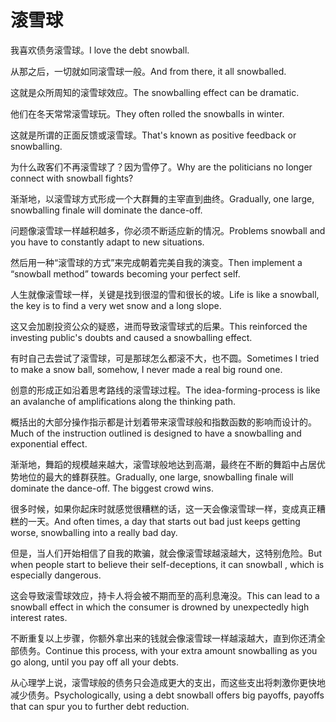 # 滚雪球

<p><span class="chinese">我喜欢债务滚雪球。</span><span class="english">I love the debt snowball.</span></p>

<p><span class="chinese">从那之后，一切就如同滚雪球一般。</span><span class="english">And from there, it all snowballed.</span></p>

<p><span class="chinese">这就是众所周知的滚雪球效应。</span><span class="english">The snowballing effect can be dramatic.</span></p>

<p><span class="chinese">他们在冬天常常滚雪球玩。</span><span class="english">They often rolled the snowballs in winter.</span></p>

<p><span class="chinese">这就是所谓的正面反馈或滚雪球。</span><span class="english">That's known as positive feedback or snowballing.</span></p>

<p><span class="chinese">为什么政客们不再滚雪球了？因为雪停了。</span><span class="english">Why are the politicians no longer connect with snowball fights?</span></p>

<p><span class="chinese">渐渐地，以滚雪球方式形成一个大群舞的主宰直到曲终。</span><span class="english">Gradually, one large, snowballing finale will dominate the dance-off.</span></p>

<p><span class="chinese">问题像滚雪球一样越积越多，你必须不断适应新的情况。</span><span class="english">Problems snowball and you have to constantly adapt to new situations.</span></p>

<p><span class="chinese">然后用一种“滚雪球的方式”来完成朝着完美自我的演变。</span><span class="english">Then implement a “snowball method” towards becoming your perfect self.</span></p>

<p><span class="chinese">人生就像滚雪球一样，关键是找到很湿的雪和很长的坡。</span><span class="english">Life is like a snowball, the key is to find a very wet snow and a long slope.</span></p>

<p><span class="chinese">这又会加剧投资公众的疑惑，进而导致滚雪球式的后果。</span><span class="english">This reinforced the investing public's doubts and caused a snowballing effect.</span></p>

<p><span class="chinese">有时自己去尝试了滚雪球，可是那球怎么都滚不大，也不圆。</span><span class="english">Sometimes I tried to make a snow ball, somehow, I never made a real big round one.</span></p>

<p><span class="chinese">创意的形成正如沿着思考路线的滚雪球过程。</span><span class="english">The idea-forming-process is like an avalanche of amplifications along the thinking path.</span></p>

<p><span class="chinese">概括出的大部分操作指示都是计划着带来滚雪球般和指数函数的影响而设计的。</span><span class="english">Much of the instruction outlined is designed to have a snowballing and exponential effect.</span></p>

<p><span class="chinese">渐渐地，舞蹈的规模越来越大，滚雪球般地达到高潮，最终在不断的舞蹈中占居优势地位的最大的蜂群获胜。</span><span class="english">Gradually, one large, snowballing finale will dominate the dance-off. The biggest crowd wins.</span></p>

<p><span class="chinese">很多时候，如果你起床时就感觉很糟糕的话，这一天会像滚雪球一样，变成真正糟糕的一天。</span><span class="english">And often times, a day that starts out bad just keeps getting worse, snowballing into a really bad day.</span></p>

<p><span class="chinese">但是，当人们开始相信了自我的欺骗，就会像滚雪球越滚越大，这特别危险。</span><span class="english">But when people start to believe their self-deceptions, it can snowball , which is especially dangerous.</span></p>

<p><span class="chinese">这会导致滚雪球效应，持卡人将会被不期而至的高利息淹没。</span><span class="english">This can lead to a snowball effect in which the consumer is drowned by unexpectedly high interest rates.</span></p>

<p><span class="chinese">不断重复以上步骤，你额外拿出来的钱就会像滚雪球一样越滚越大，直到你还清全部债务。</span><span class="english">Continue this process, with your extra amount snowballing as you go along, until you pay off all your debts.</span></p>

<p><span class="chinese">从心理学上说，滚雪球般的债务只会造成更大的支出，而这些支出将刺激你更快地减少债务。</span><span class="english">Psychologically, using a debt snowball offers big payoffs, payoffs that can spur you to further debt reduction.</span></p>

